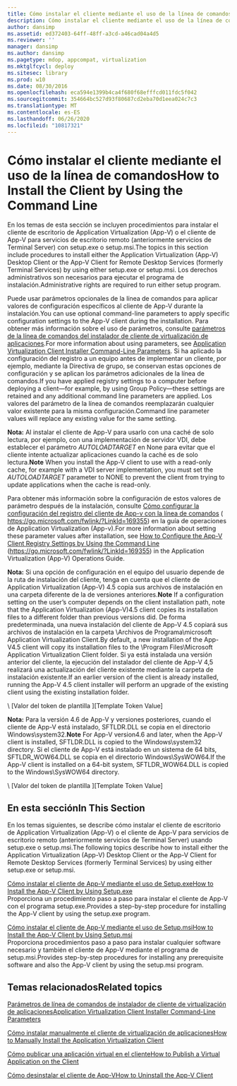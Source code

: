 ```yaml
---
title: Cómo instalar el cliente mediante el uso de la línea de comandos
description: Cómo instalar el cliente mediante el uso de la línea de comandos
author: dansimp
ms.assetid: ed372403-64ff-48ff-a3cd-a46cad04a4d5
ms.reviewer: ''
manager: dansimp
ms.author: dansimp
ms.pagetype: mdop, appcompat, virtualization
ms.mktglfcycl: deploy
ms.sitesec: library
ms.prod: w10
ms.date: 08/30/2016
ms.openlocfilehash: eca594e1399b4ca4f680f68efffcd011fdc5f042
ms.sourcegitcommit: 354664bc527d93f80687cd2eba70d1eea024c7c3
ms.translationtype: MT
ms.contentlocale: es-ES
ms.lasthandoff: 06/26/2020
ms.locfileid: "10817321"
---
```

# <span data-ttu-id="41d20-103">Cómo instalar el cliente mediante el uso de la línea de comandos</span><span class="sxs-lookup"><span data-stu-id="41d20-103">How to Install the Client by Using the Command Line</span></span>


<span data-ttu-id="41d20-104">En los temas de esta sección se incluyen procedimientos para instalar el cliente de escritorio de Application Virtualization (App-V) o el cliente de App-V para servicios de escritorio remoto (anteriormente servicios de Terminal Server) con setup.exe o setup.msi.</span><span class="sxs-lookup"><span data-stu-id="41d20-104">The topics in this section include procedures to install either the Application Virtualization (App-V) Desktop Client or the App-V Client for Remote Desktop Services (formerly Terminal Services) by using either setup.exe or setup.msi.</span></span> <span data-ttu-id="41d20-105">Los derechos administrativos son necesarios para ejecutar el programa de instalación.</span><span class="sxs-lookup"><span data-stu-id="41d20-105">Administrative rights are required to run either setup program.</span></span>

<span data-ttu-id="41d20-106">Puede usar parámetros opcionales de la línea de comandos para aplicar valores de configuración específicos al cliente de App-V durante la instalación.</span><span class="sxs-lookup"><span data-stu-id="41d20-106">You can use optional command-line parameters to apply specific configuration settings to the App-V client during the installation.</span></span> <span data-ttu-id="41d20-107">Para obtener más información sobre el uso de parámetros, consulte [parámetros de la línea de comandos del instalador de cliente de virtualización de aplicaciones](application-virtualization-client-installer-command-line-parameters.md).</span><span class="sxs-lookup"><span data-stu-id="41d20-107">For more information about using parameters, see [Application Virtualization Client Installer Command-Line Parameters](application-virtualization-client-installer-command-line-parameters.md).</span></span> <span data-ttu-id="41d20-108">Si ha aplicado la configuración del registro a un equipo antes de implementar un cliente, por ejemplo, mediante la Directiva de grupo, se conservan estas opciones de configuración y se aplican los parámetros adicionales de la línea de comandos.</span><span class="sxs-lookup"><span data-stu-id="41d20-108">If you have applied registry settings to a computer before deploying a client—for example, by using Group Policy—these settings are retained and any additional command line parameters are applied.</span></span> <span data-ttu-id="41d20-109">Los valores del parámetro de la línea de comandos reemplazarán cualquier valor existente para la misma configuración.</span><span class="sxs-lookup"><span data-stu-id="41d20-109">Command line parameter values will replace any existing value for the same setting.</span></span>

<span data-ttu-id="41d20-110">**Nota:**  Al instalar el cliente de App-V para usarlo con una caché de solo lectura, por ejemplo, con una implementación de servidor VDI, debe establecer el parámetro *AUTOLOADTARGET* en None para evitar que el cliente intente actualizar aplicaciones cuando la caché es de solo lectura.</span><span class="sxs-lookup"><span data-stu-id="41d20-110">**Note** When you install the App-V client to use with a read-only cache, for example with a VDI server implementation, you must set the *AUTOLOADTARGET* parameter to NONE to prevent the client from trying to update applications when the cache is read-only.</span></span>

 

<span data-ttu-id="41d20-111">Para obtener más información sobre la configuración de estos valores de parámetro después de la instalación, consulte [Cómo configurar la configuración del registro del cliente de App-v con la línea de comandos](https://go.microsoft.com/fwlink/?LinkId=169355) ( https://go.microsoft.com/fwlink/?LinkId=169355) en la guía de operaciones de Application Virtualization (App-v).</span><span class="sxs-lookup"><span data-stu-id="41d20-111">For more information about setting these parameter values after installation, see [How to Configure the App-V Client Registry Settings by Using the Command Line](https://go.microsoft.com/fwlink/?LinkId=169355) (https://go.microsoft.com/fwlink/?LinkId=169355) in the Application Virtualization (App-V) Operations Guide.</span></span>

<span data-ttu-id="41d20-112">**Nota:**  Si una opción de configuración en el equipo del usuario depende de la ruta de instalación del cliente, tenga en cuenta que el cliente de Application Virtualization (App-V) 4.5 copia sus archivos de instalación en una carpeta diferente de la de versiones anteriores.</span><span class="sxs-lookup"><span data-stu-id="41d20-112">**Note** If a configuration setting on the user’s computer depends on the client installation path, note that the Application Virtualization (App-V)4.5 client copies its installation files to a different folder than previous versions did.</span></span> <span data-ttu-id="41d20-113">De forma predeterminada, una nueva instalación del cliente de App-V 4.5 copiará sus archivos de instalación en la carpeta \\Archivos de Programa\\microsoft Application Virtualization Client.</span><span class="sxs-lookup"><span data-stu-id="41d20-113">By default, a new installation of the App-V4.5 client will copy its installation files to the \\Program Files\\Microsoft Application Virtualization Client folder.</span></span> <span data-ttu-id="41d20-114">Si ya está instalada una versión anterior del cliente, la ejecución del instalador del cliente de App-V 4,5 realizará una actualización del cliente existente mediante la carpeta de instalación existente.</span><span class="sxs-lookup"><span data-stu-id="41d20-114">If an earlier version of the client is already installed, running the App-V 4.5 client installer will perform an upgrade of the existing client using the existing installation folder.</span></span>

 

<span data-ttu-id="41d20-115">\ [Valor del token de plantilla \]</span><span class="sxs-lookup"><span data-stu-id="41d20-115">\[Template Token Value\]</span></span>

<span data-ttu-id="41d20-116">**Nota:**  Para la versión 4.6 de App-V y versiones posteriores, cuando el cliente de App-V está instalado, SFTLDR.DLL se copia en el directorio Windows\\system32.</span><span class="sxs-lookup"><span data-stu-id="41d20-116">**Note** For App-V version4.6 and later, when the App-V client is installed, SFTLDR.DLL is copied to the Windows\\system32 directory.</span></span> <span data-ttu-id="41d20-117">Si el cliente de App-V está instalado en un sistema de 64 bits, SFTLDR\_WOW64.DLL se copia en el directorio Windows\\SysWOW64.</span><span class="sxs-lookup"><span data-stu-id="41d20-117">If the App-V client is installed on a 64-bit system, SFTLDR\_WOW64.DLL is copied to the Windows\\SysWOW64 directory.</span></span>

 

<span data-ttu-id="41d20-118">\ [Valor del token de plantilla \]</span><span class="sxs-lookup"><span data-stu-id="41d20-118">\[Template Token Value\]</span></span>

## <span data-ttu-id="41d20-119">En esta sección</span><span class="sxs-lookup"><span data-stu-id="41d20-119">In This Section</span></span>


<span data-ttu-id="41d20-120">En los temas siguientes, se describe cómo instalar el cliente de escritorio de Application Virtualization (App-V) o el cliente de App-V para servicios de escritorio remoto (anteriormente servicios de Terminal Server) usando setup.exe o setup.msi.</span><span class="sxs-lookup"><span data-stu-id="41d20-120">The following topics describe how to install either the Application Virtualization (App-V) Desktop Client or the App-V Client for Remote Desktop Services (formerly Terminal Services) by using either setup.exe or setup.msi.</span></span>

<a href="" id="how-to-install-the-app-v-client-by-using-setup-exe"></a>[<span data-ttu-id="41d20-121">Cómo instalar el cliente de App-V mediante el uso de Setup.exe</span><span class="sxs-lookup"><span data-stu-id="41d20-121">How to Install the App-V Client by Using Setup.exe</span></span>](how-to-install-the-app-v-client-by-using-setupexe-new.md)  
<span data-ttu-id="41d20-122">Proporciona un procedimiento paso a paso para instalar el cliente de App-V con el programa setup.exe.</span><span class="sxs-lookup"><span data-stu-id="41d20-122">Provides a step-by-step procedure for installing the App-V client by using the setup.exe program.</span></span>

<a href="" id="how-to-install-the-app-v-client-by-using-setup-msi"></a>[<span data-ttu-id="41d20-123">Cómo instalar el cliente de App-V mediante el uso de Setup.msi</span><span class="sxs-lookup"><span data-stu-id="41d20-123">How to Install the App-V Client by Using Setup.msi</span></span>](how-to-install-the-app-v-client-by-using-setupmsi-new.md)  
<span data-ttu-id="41d20-124">Proporciona procedimientos paso a paso para instalar cualquier software necesario y también el cliente de App-V mediante el programa de setup.msi.</span><span class="sxs-lookup"><span data-stu-id="41d20-124">Provides step-by-step procedures for installing any prerequisite software and also the App-V client by using the setup.msi program.</span></span>

## <span data-ttu-id="41d20-125">Temas relacionados</span><span class="sxs-lookup"><span data-stu-id="41d20-125">Related topics</span></span>


[<span data-ttu-id="41d20-126">Parámetros de línea de comandos de instalador de cliente de virtualización de aplicaciones</span><span class="sxs-lookup"><span data-stu-id="41d20-126">Application Virtualization Client Installer Command-Line Parameters</span></span>](application-virtualization-client-installer-command-line-parameters.md)

[<span data-ttu-id="41d20-127">Cómo instalar manualmente el cliente de virtualización de aplicaciones</span><span class="sxs-lookup"><span data-stu-id="41d20-127">How to Manually Install the Application Virtualization Client</span></span>](how-to-manually-install-the-application-virtualization-client.md)

[<span data-ttu-id="41d20-128">Cómo publicar una aplicación virtual en el cliente</span><span class="sxs-lookup"><span data-stu-id="41d20-128">How to Publish a Virtual Application on the Client</span></span>](how-to-publish-a-virtual-application-on-the-client.md)

[<span data-ttu-id="41d20-129">Cómo desinstalar el cliente de App-V</span><span class="sxs-lookup"><span data-stu-id="41d20-129">How to Uninstall the App-V Client</span></span>](how-to-uninstall-the-app-v-client.md)

 

 





